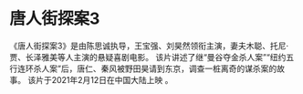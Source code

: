 # 唐人街探案3


《唐人街探案3》是由陈思诚执导，王宝强、刘昊然领衔主演，妻夫木聪、托尼·贾、长泽雅美等人主演的悬疑喜剧电影。
该片讲述了继“曼谷夺金杀人案”“纽约五行连环杀人案”后，唐仁、秦风被野田昊请到东京，调查一桩离奇的谋杀案的故事。
该片于2021年2月12日在中国大陆上映 。
